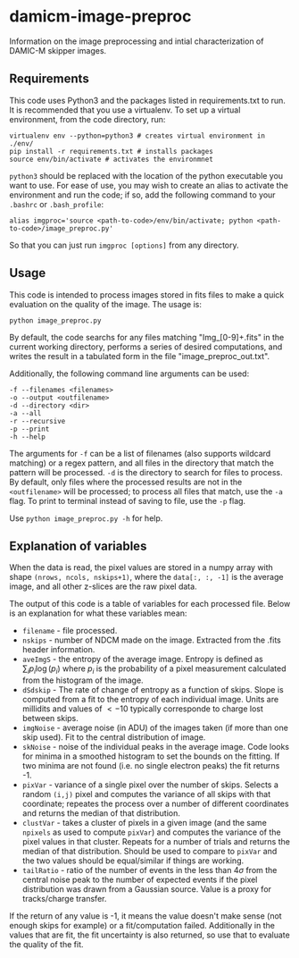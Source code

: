 # damicm-image-preproc

Information on the image preprocessing and intial characterization of DAMIC-M skipper images. 

## Requirements

This code uses Python3 and the packages listed in requirements.txt to run. It is recommended that you use a virtualenv. To set up a virtual environment, from the code directory, run:

```
virtualenv env --python=python3 # creates virtual environment in ./env/
pip install -r requirements.txt # installs packages
source env/bin/activate # activates the environmnet
``` 

`python3` should be replaced with the location of the python executable you want to use. For ease of use, you may wish to create an alias to activate the environment and run the code; if so, add the following command to your `.bashrc` or `.bash_profile`:

```
alias imgproc='source <path-to-code>/env/bin/activate; python <path-to-code>/image_preproc.py'

```

So that you can just run `imgproc [options]` from any directory.

## Usage

This code is intended to process images stored in fits files to make a quick evaluation on the quality of the image. The usage is:

```python image_preproc.py```

By default, the code searchs for any files matching "Img_[0-9]+.fits" in the current working directory, performs a series of desired computations, and writes the result in a tabulated form in the file "image_preproc_out.txt".

Additionally, the following command line arguments can be used:

```
-f --filenames <filenames>
-o --output <outfilename>
-d --directory <dir>
-a --all
-r --recursive
-p --print
-h --help
```

The arguments for `-f` can be a list of filenames (also supports wildcard matching) or a regex pattern, and all files in the directory that match the pattern will be processed. `-d` is the directory to search for files to process. By default, only files where the processed results are not in the `<outfilename>` will be processed; to process all files that match, use the `-a` flag. To print to terminal instead of saving to file, use the `-p` flag.

Use `python image_preproc.py -h` for help.

## Explanation of variables

When the data is read, the pixel values are stored in a numpy array with shape `(nrows, ncols, nskips+1)`, where the `data[:, :, -1]` is the average image, and all other z-slices are the raw pixel data. 

The output of this code is a table of variables for each processed file. Below is an explanation for what these variables mean:

- `filename` - file processed.
- `nskips` - number of NDCM made on the image. Extracted from the .fits header information.
- `aveImgS` - the entropy of the average image. Entropy is defined as $\sum_i p_i \log (p_i)$ where $p_i$ is the probability of a pixel measurement calculated from the histogram of the image. 
- `dSdskip` - The rate of change of entropy as a function of skips. Slope is computed from a fit to the entropy of each individual image. Units are millidits and values of $<-10$ typically corresponde to charge lost between skips. 
- `imgNoise` - average noise (in ADU) of the images taken (if more than one skip used). Fit to the central distribution of image.
- `skNoise` - noise of the individual peaks in the average image. Code looks for minima in a smoothed histogram to set the bounds on the fitting. If two minima are not found (i.e. no single electron peaks) the fit returns -1. 
- `pixVar` - variance of a single pixel over the number of skips. Selects a random `(i,j)` pixel and computes the variance of all skips with that coordinate; repeates the process over a number of different coordinates and returns the median of that distribution.
- `clustVar` - takes a cluster of pixels in a given image (and the same `npixels` as used to compute `pixVar`) and computes the variance of the pixel values in that cluster. Repeats for a number of trials and returns the median of that distribution. Should be used to compare to `pixVar` and the two values should be equal/similar if things are working.
- `tailRatio` - ratio of the number of events in the less than $4\sigma$ from the central noise peak to the number of expected events if the pixel distribution was drawn from a Gaussian source. Value is a proxy for tracks/charge transfer.

If the return of any value is -1, it means the value doesn't make sense (not enough skips for example) or a fit/computation failed. Additionally in the values that are fit, the fit uncertainty is also returned, so use that to evaluate the quality of the fit. 